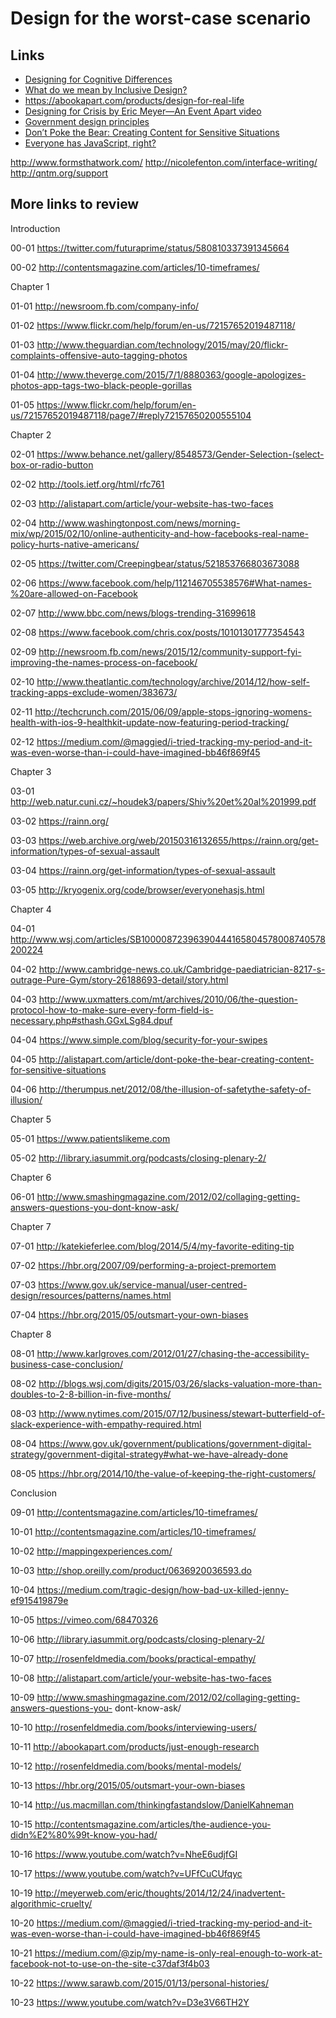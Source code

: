 # Design for the worst-case scenario

## Links

* [Designing for Cognitive Differences](https://alistapart.com/article/designing-for-cognitive-differences)
* [What do we mean by Inclusive Design?](https://idrc.ocadu.ca/index.php/resources/idrc-online/library-of-papers/443-whatisinclusivedesign)
* https://abookapart.com/products/design-for-real-life
* [Designing for Crisis by Eric Meyer—An Event Apart video](https://vimeo.com/148927676)
* [Government design principles](https://www.gov.uk/design-principles)
* [Don’t Poke the Bear: Creating Content for Sensitive Situations](http://alistapart.com/article/dont-poke-the-bear-creating-content-for-sensitive-situations)
* [Everyone has JavaScript, right?](http://kryogenix.org/code/browser/everyonehasjs.html)


http://www.formsthatwork.com/
http://nicolefenton.com/interface-writing/
http://qntm.org/support
## More links to review

Introduction

00-01 https://twitter.com/futuraprime/status/580810337391345664

00-02 http://contentsmagazine.com/articles/10-timeframes/

Chapter 1

01-01 http://newsroom.fb.com/company-info/

01-02 https://www.flickr.com/help/forum/en-us/72157652019487118/

01-03 http://www.theguardian.com/technology/2015/may/20/flickr-complaints-offensive-auto-tagging-photos

01-04 http://www.theverge.com/2015/7/1/8880363/google-apologizes-photos-app-tags-two-black-people-gorillas

01-05 https://www.flickr.com/help/forum/en-us/72157652019487118/page7/#reply72157650200555104

Chapter 2

02-01 https://www.behance.net/gallery/8548573/Gender-Selection-(select-box-or-radio-button

02-02 http://tools.ietf.org/html/rfc761

02-03 http://alistapart.com/article/your-website-has-two-faces

02-04 http://www.washingtonpost.com/news/morning-mix/wp/2015/02/10/online-authenticity-and-how-facebooks-real-name-policy-hurts-native-americans/

02-05 https://twitter.com/Creepingbear/status/521853766803673088

02-06 https://www.facebook.com/help/112146705538576#What-names-%20are-allowed-on-Facebook

02-07 http://www.bbc.com/news/blogs-trending-31699618

02-08 https://www.facebook.com/chris.cox/posts/10101301777354543

02-09 http://newsroom.fb.com/news/2015/12/community-support-fyi-improving-the-names-process-on-facebook/

02-10 http://www.theatlantic.com/technology/archive/2014/12/how-self-tracking-apps-exclude-women/383673/

02-11 http://techcrunch.com/2015/06/09/apple-stops-ignoring-womens-health-with-ios-9-healthkit-update-now-featuring-period-tracking/

02-12 https://medium.com/@maggied/i-tried-tracking-my-period-and-it-was-even-worse-than-i-could-have-imagined-bb46f869f45

Chapter 3

03-01 http://web.natur.cuni.cz/~houdek3/papers/Shiv%20et%20al%201999.pdf

03-02 https://rainn.org/

03-03 https://web.archive.org/web/20150316132655/https://rainn.org/get-information/types-of-sexual-assault

03-04 https://rainn.org/get-information/types-of-sexual-assault

03-05 http://kryogenix.org/code/browser/everyonehasjs.html

Chapter 4

04-01 http://www.wsj.com/articles/SB10000872396390444165804578008740578200224

04-02 http://www.cambridge-news.co.uk/Cambridge-paediatrician-8217-s-outrage-Pure-Gym/story-26188693-detail/story.html

04-03 http://www.uxmatters.com/mt/archives/2010/06/the-question-protocol-how-to-make-sure-every-form-field-is-necessary.php#sthash.GGxLSg84.dpuf

04-04 https://www.simple.com/blog/security-for-your-swipes

04-05 http://alistapart.com/article/dont-poke-the-bear-creating-content-for-sensitive-situations

04-06 http://therumpus.net/2012/08/the-illusion-of-safetythe-safety-of-illusion/

Chapter 5

05-01 https://www.patientslikeme.com

05-02 http://library.iasummit.org/podcasts/closing-plenary-2/

Chapter 6

06-01 http://www.smashingmagazine.com/2012/02/collaging-getting-answers-questions-you-dont-know-ask/

Chapter 7

07-01 http://katekieferlee.com/blog/2014/5/4/my-favorite-editing-tip

07-02 https://hbr.org/2007/09/performing-a-project-premortem

07-03 https://www.gov.uk/service-manual/user-centred-design/resources/patterns/names.html

07-04 https://hbr.org/2015/05/outsmart-your-own-biases

Chapter 8

08-01 http://www.karlgroves.com/2012/01/27/chasing-the-accessibility-business-case-conclusion/

08-02 http://blogs.wsj.com/digits/2015/03/26/slacks-valuation-more-than-doubles-to-2-8-billion-in-five-months/

08-03 http://www.nytimes.com/2015/07/12/business/stewart-butterfield-of-slack-experience-with-empathy-required.html

08-04 https://www.gov.uk/government/publications/government-digital-strategy/government-digital-strategy#what-we-have-already-done

08-05 https://hbr.org/2014/10/the-value-of-keeping-the-right-customers/

Conclusion

09-01 http://contentsmagazine.com/articles/10-timeframes/

10-01 http://contentsmagazine.com/articles/10-timeframes/

10-02 http://mappingexperiences.com/

10-03 http://shop.oreilly.com/product/0636920036593.do

10-04 https://medium.com/tragic-design/how-bad-ux-killed-jenny-ef915419879e

10-05 https://vimeo.com/68470326

10-06 http://library.iasummit.org/podcasts/closing-plenary-2/

10-07 http://rosenfeldmedia.com/books/practical-empathy/

10-08 http://alistapart.com/article/your-website-has-two-faces

10-09 http://www.smashingmagazine.com/2012/02/collaging-getting-answers-questions-you- dont-know-ask/

10-10 http://rosenfeldmedia.com/books/interviewing-users/

10-11 http://abookapart.com/products/just-enough-research

10-12 http://rosenfeldmedia.com/books/mental-models/

10-13 https://hbr.org/2015/05/outsmart-your-own-biases

10-14 http://us.macmillan.com/thinkingfastandslow/DanielKahneman

10-15 http://contentsmagazine.com/articles/the-audience-you-didn%E2%80%99t-know-you-had/

10-16 https://www.youtube.com/watch?v=NheE6udjfGI

10-17 https://www.youtube.com/watch?v=UFfCuCUfqyc

10-19 http://meyerweb.com/eric/thoughts/2014/12/24/inadvertent-algorithmic-cruelty/

10-20 https://medium.com/@maggied/i-tried-tracking-my-period-and-it-was-even-worse-than-i-could-have-imagined-bb46f869f45

10-21 https://medium.com/@zip/my-name-is-only-real-enough-to-work-at-facebook-not-to-use-on-the-site-c37daf3f4b03

10-22 https://www.sarawb.com/2015/01/13/personal-histories/

10-23 https://www.youtube.com/watch?v=D3e3V66TH2Y


